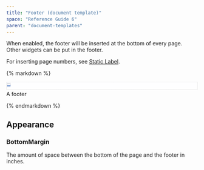 ```yaml
---
title: "Footer (document template)"
space: "Reference Guide 6"
parent: "document-templates"
---
```



When enabled, the footer will be inserted at the bottom of every page. Other widgets can be put in the footer.

For inserting page numbers, see [Static Label](/refguide6/static-label-document-template).

<div class="alert alert-info">{% markdown %}

![](attachments/819203/918235.png)
A footer

{% endmarkdown %}</div>

## Appearance

### BottomMargin

The amount of space between the bottom of the page and the footer in inches.

